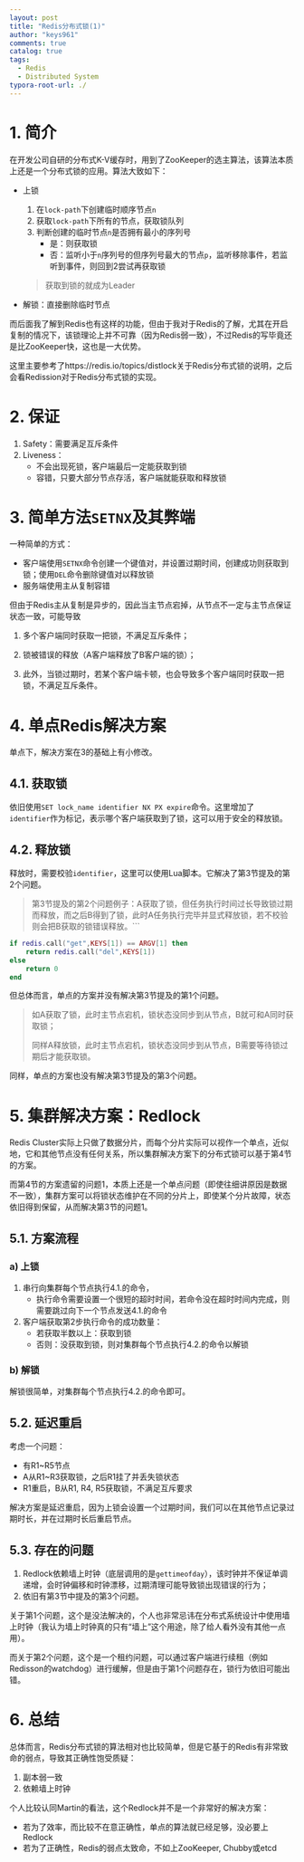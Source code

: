 ```yaml
---
layout: post
title: "Redis分布式锁(1)"
author: "keys961"
comments: true
catalog: true
tags:
  - Redis
  - Distributed System
typora-root-url: ./
---
```


# 1. 简介

在开发公司自研的分布式K-V缓存时，用到了ZooKeeper的选主算法，该算法本质上还是一个分布式锁的应用。算法大致如下：

- 上锁

  1. 在`lock-path`下创建临时顺序节点`n`
  2. 获取`lock-path`下所有的节点，获取锁队列
  3. 判断创建的临时节点`n`是否拥有最小的序列号
     - 是：则获取锁
     - 否：监听小于`n`序列号的但序列号最大的节点`p`，监听移除事件，若监听到事件，则回到2尝试再获取锁

  > 获取到锁的就成为Leader

- 解锁：直接删除临时节点

而后面我了解到Redis也有这样的功能，但由于我对于Redis的了解，尤其在开启复制的情况下，该锁理论上并不可靠（因为Redis弱一致），不过Redis的写毕竟还是比ZooKeeper快，这也是一大优势。

这里主要参考了https://redis.io/topics/distlock关于Redis分布式锁的说明，之后会看Redission对于Redis分布式锁的实现。

# 2. 保证

1. Safety：需要满足互斥条件
2. Liveness：
   - 不会出现死锁，客户端最后一定能获取到锁
   - 容错，只要大部分节点存活，客户端就能获取和释放锁

# 3. 简单方法`SETNX`及其弊端

一种简单的方式：

- 客户端使用`SETNX`命令创建一个键值对，并设置过期时间，创建成功则获取到锁；使用`DEL`命令删除键值对以释放锁
- 服务端使用主从复制容错

但由于Redis主从复制是异步的，因此当主节点宕掉，从节点不一定与主节点保证状态一致，可能导致

1. 多个客户端同时获取一把锁，不满足互斥条件；
2. 锁被错误的释放（A客户端释放了B客户端的锁）；

3. 此外，当锁过期时，若某个客户端卡顿，也会导致多个客户端同时获取一把锁，不满足互斥条件。

# 4. 单点Redis解决方案

单点下，解决方案在3的基础上有小修改。

## 4.1. 获取锁

依旧使用`SET lock_name identifier NX PX expire`命令。这里增加了`identifier`作为标记，表示哪个客户端获取到了锁，这可以用于安全的释放锁。

## 4.2. 释放锁

释放时，需要校验`identifier`，这里可以使用Lua脚本。它解决了第3节提及的第2个问题。

> 第3节提及的第2个问题例子：A获取了锁，但任务执行时间过长导致锁过期而释放，而之后B得到了锁，此时A任务执行完毕并显式释放锁，若不校验则会把B获取的锁错误释放。```

```lua
if redis.call("get",KEYS[1]) == ARGV[1] then
    return redis.call("del",KEYS[1])
else
    return 0
end
```

但总体而言，单点的方案并没有解决第3节提及的第1个问题。

> 如A获取了锁，此时主节点宕机，锁状态没同步到从节点，B就可和A同时获取锁；
>
> 同样A释放锁，此时主节点宕机，锁状态没同步到从节点，B需要等待锁过期后才能获取锁。

同样，单点的方案也没有解决第3节提及的第3个问题。

# 5. 集群解决方案：Redlock

Redis Cluster实际上只做了数据分片，而每个分片实际可以视作一个单点，近似地，它和其他节点没有任何关系，所以集群解决方案下的分布式锁可以基于第4节的方案。

而第4节的方案遗留的问题1，本质上还是一个单点问题（即使往细讲原因是数据不一致），集群方案可以将锁状态维护在不同的分片上，即使某个分片故障，状态依旧得到保留，从而解决第3节的问题1。

## 5.1. 方案流程

### a) 上锁

1. 串行向集群每个节点执行4.1.的命令，
   - 执行命令需要设置一个很短的超时时间，若命令没在超时时间内完成，则需要跳过向下一个节点发送4.1.的命令
2. 客户端获取第2步执行命令的成功数量：
   - 若获取半数以上：获取到锁
   - 否则：没获取到锁，则对集群每个节点执行4.2.的命令以解锁

### b) 解锁

解锁很简单，对集群每个节点执行4.2.的命令即可。

## 5.2. 延迟重启

考虑一个问题：

- 有R1~R5节点
- A从R1~R3获取锁，之后R1挂了并丢失锁状态
- R1重启，B从R1, R4, R5获取锁，不满足互斥要求

解决方案是延迟重启，因为上锁会设置一个过期时间，我们可以在其他节点记录过期时长，并在过期时长后重启节点。

## 5.3. 存在的问题

1. Redlock依赖墙上时钟（底层调用的是`gettimeofday`），该时钟并不保证单调递增，会时钟偏移和时钟漂移，过期清理可能导致锁出现错误的行为；
2. 依旧有第3节中提及的第3个问题。

关于第1个问题，这个是没法解决的，个人也非常忌讳在分布式系统设计中使用墙上时钟（我认为墙上时钟真的只有“墙上”这个用途，除了给人看外没有其他一点用）。

而关于第2个问题，这个是一个租约问题，可以通过客户端进行续租（例如Redisson的watchdog）进行缓解，但是由于第1个问题存在，锁行为依旧可能出错。

# 6. 总结

总体而言，Redis分布式锁的算法相对也比较简单，但是它基于的Redis有非常致命的弱点，导致其正确性饱受质疑：

1. 副本弱一致
2. 依赖墙上时钟

个人比较认同Martin的看法，这个Redlock并不是一个非常好的解决方案：

- 若为了效率，而比较不在意正确性，单点的算法就已经足够，没必要上Redlock
- 若为了正确性，Redis的弱点太致命，不如上ZooKeeper, Chubby或etcd